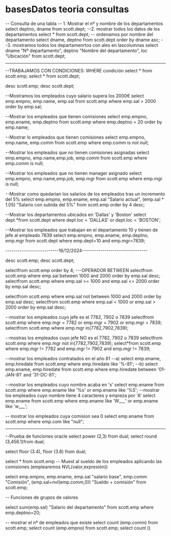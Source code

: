 # basesDatos teoria consultas 
-- Consulta de una tabla
-- 1. Mostrar el nº y nombre de los departamentos
select deptno, dname from scott.dept;
--2. mostrar todos los datos de los departamentos
select * from scott.dept;
--  ordenamos por nombre del departamento
select dname, deptno from scott.dept order by dname asc;
--3. mostramos todos los departamenrtos con ales en lascolumnas
select dname "Nº departamento", deptno "Nombre del departamento", loc "Ubicación" from scott.dept;

----------------------------------------------------------
--TRABAJAMOS CON CONDICIONES: WHERE condición
select * from scott.emp;
select * from scott.dept;

desc scott.emp;
desc scott.dept;

--Mostramos los empleados cuyo salario supera los 2000€
select emp.empno, emp.name, emp.sal from scott.emp
where emp.sal > 2000
order by emp.sal;

--Mostrar los empleados que tienen comisiones
select emp.empno, emp.ename, emp.deptno
from scott.emp
where emp.deptno = 20
order by emp.name;

--Mostrar lo empleados que tienen comisiones
select emp.empno, emp.name, emp.comm
from scott.emp
where emp.comm is not null;

--Mostrar los empleados que no tienen comisiones asignadas
select emp.empno, emp.name,emp.job, emp.comm
from scott.emp
where emp.comm is null;

--Mostrar los empleados que no tienen manager asignado
select emp.empno, emp.name,emp.job, emp.mgr
from scott.emp
where emp.mgr is null;

--Mostrar como quedarian los salarios de los empleados tras un incremento del 5%
select emp.empno, emp.ename, emp.sal "Salario actual", (emp.sal * 1.05) "Salario con subida del 5%"
from scott.emp
order by 4 desc;

--Mostrar los departamentos ubicados en 'Dallas' y 'Boston'
select dept.*from scott.dept
where dept.loc = 'DALLAS' or dept.loc = 'BOSTON';

--Mostrar los empleados que trabajan en el departamento 10 y tienen de jefe al empleado 7839
select emp.empno, emp.ename, emp.deptno, emp.mgr
from scott.dept
where emp.dept=10 and emp.mgr=7839;

--------------------------16/12/2024--------------------------------

desc scott.emp;
desc scott.dept;


selectfrom scott.emp order by 4;
---OPERADOR BETWEEN
selectfrom scott.emp where emp.sal between 1000 and 2000 order by emp.sal desc;
selectfrom scott.emp where emp.sal >= 1000 and emp.sal <= 2000 order by emp.sal desc;

selectfrom scott.emp where emp.sal not between 1000 and 2000 order by emp.sal desc;
selectfrom scott.emp where emp.sal < 1000 or emp.sal > 2000 order by emp.sal desc;


--mostrar los empleados cuyo jefe es el 7782, 7902 o 7839
selectfrom scott.emp where emp.mgr = 7782 or emp.mgr = 7902 or emp.mgr = 7839;
selectfrom scott.emp where emp.mgr in(7782,7902,7839);

--mostras los empleados cuyo jefe NO es el 7782, 7902 o 7839 
selectfrom scott.emp where emp.mgr not in(7782,7902,7839);
select*from scott.emp where emp.mgr != 7782 and emp.mgr != 7902 and emp.mgr != 7839;


--mostrar los empleados contratados en  el año  81 
--a)
select emp.ename, emp.hiredate from scott.emp where emp.hiredate like '%-81';
--b)
select emp.ename, emp.hiredate from scott.emp where emp.hiredate between '01-JAN-81' and '31-DC-81';


--mostrar los empleados cuyo nombre acaba en 's'
select emp.ename from scott.emp where emp.ename like '%s' or emp.ename like '%S';
--mostrar los empleados cuyo nombre tiene 4 caracteres y empieza por 'A'
select emp.ename from scott.emp where emp.ename like 'W___' or emp.ename like 'w___';

-- mostrar los empleados cuya comision sea 0
select emp.ename from scott.emp where emp.com like "null";


----------------------------------------------------
--Prueba de funciones oracle 
select power (2,3) from dual;
select round (3,456.1)from dual;

select floor (3.4), floor (3.8) from dual;

select * from scott.emp
-- Muest al sueldo de los empleados aplicando las comisiones (emplearemos NVL(valor,expresión))

select emp.empno, emp.ename, emp.sal "salario base", emp.comm "Comisión", 
    (emp.sal+nvl(emp.comm,0)) "Sueldo + comisión"
    from scott.emp;

--  Funciones de grupos de valores

select sum(emp.sal) "Salario del departamento" from scott.emp  where emp.deptno=20;

-- mostrar el nº de empleados que existe 
select count (emp.comm) from scott.emp;
select count (emp.empno) from scott.emp;
select count ()


